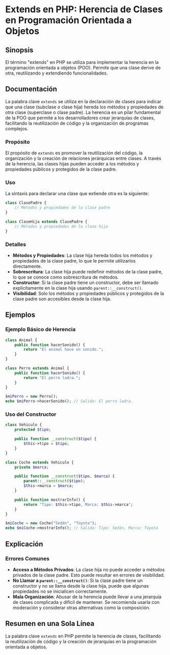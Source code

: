 <!--
Meta Description: # Extends en PHP: Herencia de Clases en Programación Orientada a Objetos ## Sinopsis El término "extends" en PHP se utiliza para implementar la herenc...
Meta Keywords: clase, métodos, padre, tipo, extends
-->

# Extends en PHP: Herencia de Clases en Programación Orientada a Objetos

## Sinopsis
El término "extends" en PHP se utiliza para implementar la herencia en la programación orientada a objetos (POO). Permite que una clase derive de otra, reutilizando y extendiendo funcionalidades.

## Documentación
La palabra clave `extends` se utiliza en la declaración de clases para indicar que una clase (subclase o clase hija) hereda los métodos y propiedades de otra clase (superclase o clase padre). La herencia es un pilar fundamental de la POO que permite a los desarrolladores crear jerarquías de clases, facilitando la reutilización de código y la organización de programas complejos.

### Propósito
El propósito de `extends` es promover la reutilización del código, la organización y la creación de relaciones jerárquicas entre clases. A través de la herencia, las clases hijas pueden acceder a los métodos y propiedades públicos y protegidos de la clase padre.

### Uso
La sintaxis para declarar una clase que extiende otra es la siguiente:

```php
class ClasePadre {
    // Métodos y propiedades de la clase padre
}

class ClaseHija extends ClasePadre {
    // Métodos y propiedades de la clase hija
}
```

### Detalles
- **Métodos y Propiedades**: La clase hija hereda todos los métodos y propiedades de la clase padre, lo que le permite utilizarlos directamente.
- **Sobrescritura**: La clase hija puede redefinir métodos de la clase padre, lo que se conoce como sobrescritura de métodos.
- **Constructor**: Si la clase padre tiene un constructor, debe ser llamado explícitamente en la clase hija usando `parent::__construct()`.
- **Visibilidad**: Solo los métodos y propiedades públicos y protegidos de la clase padre son accesibles desde la clase hija.

## Ejemplos
### Ejemplo Básico de Herencia

```php
class Animal {
    public function hacerSonido() {
        return "El animal hace un sonido.";
    }
}

class Perro extends Animal {
    public function hacerSonido() {
        return "El perro ladra.";
    }
}

$miPerro = new Perro();
echo $miPerro->hacerSonido(); // Salida: El perro ladra.
```

### Uso del Constructor

```php
class Vehiculo {
    protected $tipo;

    public function __construct($tipo) {
        $this->tipo = $tipo;
    }
}

class Coche extends Vehiculo {
    private $marca;

    public function __construct($tipo, $marca) {
        parent::__construct($tipo);
        $this->marca = $marca;
    }

    public function mostrarInfo() {
        return "Tipo: $this->tipo, Marca: $this->marca";
    }
}

$miCoche = new Coche("Sedán", "Toyota");
echo $miCoche->mostrarInfo(); // Salida: Tipo: Sedán, Marca: Toyota
```

## Explicación
### Errores Comunes
- **Acceso a Métodos Privados**: La clase hija no puede acceder a métodos privados de la clase padre. Esto puede resultar en errores de visibilidad.
- **No Llamar a `parent::__construct()`**: Si la clase padre tiene un constructor y no se llama desde la clase hija, puede que algunas propiedades no se inicialicen correctamente.
- **Mala Organización**: Abusar de la herencia puede llevar a una jerarquía de clases complicada y difícil de mantener. Se recomienda usarla con moderación y considerar otras alternativas como la composición.

## Resumen en una Sola Línea
La palabra clave `extends` en PHP permite la herencia de clases, facilitando la reutilización de código y la creación de jerarquías en la programación orientada a objetos.